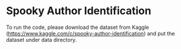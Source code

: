 # Spooky Author Identification

To run the code, please download the dataset from Kaggle (https://www.kaggle.com/c/spooky-author-identification) and put the dataset under data directory.

